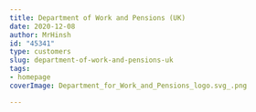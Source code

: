 ```yaml
---
title: Department of Work and Pensions (UK)
date: 2020-12-08
author: MrHinsh
id: "45341"
type: customers
slug: department-of-work-and-pensions-uk
tags:
- homepage
coverImage: Department_for_Work_and_Pensions_logo.svg_.png

---
```







